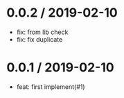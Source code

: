 
0.0.2 / 2019-02-10
==================

  * fix: from lib check
  * fix: fix duplicate

0.0.1 / 2019-02-10
==================

  * feat: first implement(#1)
